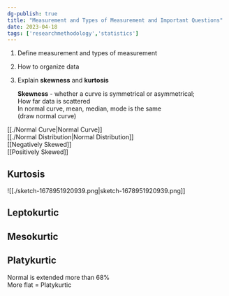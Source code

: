 ```yaml
---  
dg-publish: true  
title: "Measurement and Types of Measurement and Important Questions"  
date: 2023-04-18  
tags: ['researchmethodology','statistics']  
---  
```

  
  
1) Define measurement and types of measurement   
2) How to organize data  
3) Explain **skewness** and **kurtosis**  
	  
	**Skewness** - whether a curve is symmetrical or asymmetrical;   
	How far data is scattered   
	In normal curve, mean, median, mode is the same  
	(draw normal curve)  
  
[[./Normal Curve|Normal Curve]]  
[[./Normal Distribution|Normal Distribution]]  
[[Negatively Skewed]]  
[[Positively Skewed]]  
  
## Kurtosis  
  
![[./sketch-1678951920939.png|sketch-1678951920939.png]]  
  
   
## Leptokurtic  
  
  
## Mesokurtic  
  
  
## Platykurtic   
Normal is extended more than 68%  
More flat = Platykurtic   
  
